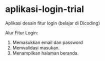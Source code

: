 # aplikasi-login-trial
Aplikasi desain fitur login (belajar di Dicoding)

Alur Fitur Login:
1. Memasukkan email dan password
2. Memvalidasi masukan.
3. Menampilkan halaman beranda.

